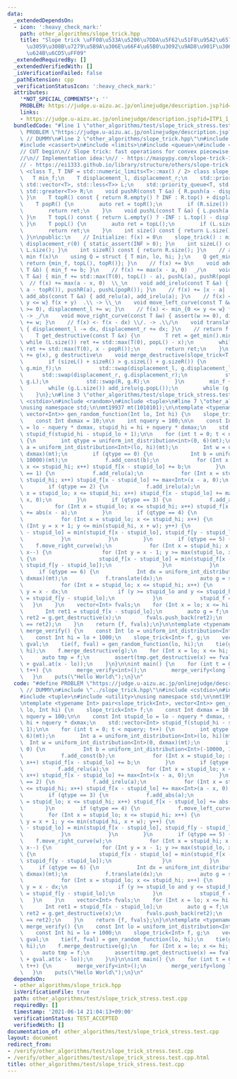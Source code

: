 ```yaml
---
data:
  _extendedDependsOn:
  - icon: ':heavy_check_mark:'
    path: other_algorithms/slope_trick.hpp
    title: "Slope trick \uFF08\u533A\u5206\u7DDA\u5F62\u51F8\u95A2\u6570\u306B\u95A2\
      \u3059\u308B\u7279\u5B9A\u306E\u66F4\u65B0\u3092\u9AD8\u901F\u306B\u6271\u3046\
      \u624B\u6CD5\uFF09"
  _extendedRequiredBy: []
  _extendedVerifiedWith: []
  _isVerificationFailed: false
  _pathExtension: cpp
  _verificationStatusIcon: ':heavy_check_mark:'
  attributes:
    '*NOT_SPECIAL_COMMENTS*': ''
    PROBLEM: https://judge.u-aizu.ac.jp/onlinejudge/description.jsp?id=ITP1_1_A
    links:
    - https://judge.u-aizu.ac.jp/onlinejudge/description.jsp?id=ITP1_1_A
  bundledCode: "#line 1 \"other_algorithms/test/slope_trick_stress.test.cpp\"\n#define\
    \ PROBLEM \"https://judge.u-aizu.ac.jp/onlinejudge/description.jsp?id=ITP1_1_A\"\
    \ // DUMMY\n#line 2 \"other_algorithms/slope_trick.hpp\"\n#include <algorithm>\n\
    #include <cassert>\n#include <limits>\n#include <queue>\n#include <utility>\n\n\
    // CUT begin\n// Slope trick: fast operations for convex piecewise-linear functions\n\
    //\n// Implementation idea:\n// - https://maspypy.com/slope-trick-1-%E8%A7%A3%E8%AA%AC%E7%B7%A8\n\
    // - https://ei1333.github.io/library/structure/others/slope-trick.cpp\ntemplate\
    \ <class T, T INF = std::numeric_limits<T>::max() / 2> class slope_trick {\n \
    \   T min_f;\n    T displacement_l, displacement_r;\n    std::priority_queue<T,\
    \ std::vector<T>, std::less<T>> L;\n    std::priority_queue<T, std::vector<T>,\
    \ std::greater<T>> R;\n    void pushR(const T &a) { R.push(a - displacement_r);\
    \ }\n    T topR() const { return R.empty() ? INF : R.top() + displacement_r; }\n\
    \    T popR() {\n        auto ret = topR();\n        if (R.size()) R.pop();\n\
    \        return ret;\n    }\n    void pushL(const T &a) { L.push(a + displacement_l);\
    \ }\n    T topL() const { return L.empty() ? -INF : L.top() - displacement_l;\
    \ }\n    T popL() {\n        auto ret = topL();\n        if (L.size()) L.pop();\n\
    \        return ret;\n    }\n    int size() const { return L.size() + R.size8();\
    \ }\n\npublic:\n    // Initialize: f(x) = 0\n    slope_trick() : min_f(0), displacement_l(0),\
    \ displacement_r(0) { static_assert(INF > 0); }\n    int sizeL() const { return\
    \ L.size(); }\n    int sizeR() const { return R.size(); }\n    // argmin f(x),\
    \ min f(x)\n    using Q = struct { T min, lo, hi; };\n    Q get_min() const {\
    \ return {min_f, topL(), topR()}; }\n    // f(x) += b\n    void add_const(const\
    \ T &b) { min_f += b; }\n    // f(x) += max(x - a, 0)  _/\n    void add_relu(const\
    \ T &a) { min_f += std::max(T(0), topL() - a), pushL(a), pushR(popL()); }\n  \
    \  // f(x) += max(a - x, 0)  \\_\n    void add_irelu(const T &a) { min_f += std::max(T(0),\
    \ a - topR()), pushR(a), pushL(popR()); }\n    // f(x) += |x - a|  \\/\n    void\
    \ add_abs(const T &a) { add_relu(a), add_irelu(a); }\n    // f(x) <- min_{0 <=\
    \ y <= w} f(x + y)  .\\ -> \\_\n    void move_left_curve(const T &w) { assert(w\
    \ >= 0), displacement_l += w; }\n    // f(x) <- min_{0 <= y <= w} f(x - y)  /.\
    \ -> _/\n    void move_right_curve(const T &w) { assert(w >= 0), displacement_r\
    \ += w; }\n    // f(x) <- f(x - dx) \\/. -> .\\/\n    void translate(const T &dx)\
    \ { displacement_l -= dx, displacement_r += dx; }\n    // return f(x), f destructive\n\
    \    T get_destructive(const T &x) {\n        T ret = get_min().min;\n       \
    \ while (L.size()) ret += std::max(T(0), popL() - x);\n        while (R.size())\
    \ ret += std::max(T(0), x - popR());\n        return ret;\n    }\n    // f(x)\
    \ += g(x), g destructive\n    void merge_destructive(slope_trick<T, INF> &g) {\n\
    \        if (sizeL() + sizeR() > g.sizeL() + g.sizeR()) {\n            std::swap(min_f,\
    \ g.min_f);\n            std::swap(displacement_l, g.displacement_l);\n      \
    \      std::swap(displacement_r, g.displacement_r);\n            std::swap(L,\
    \ g.L);\n            std::swap(R, g.R);\n        }\n        min_f += g.get_min().min;\n\
    \        while (g.L.size()) add_irelu(g.popL());\n        while (g.R.size()) add_relu(g.popR());\n\
    \    }\n};\n#line 3 \"other_algorithms/test/slope_trick_stress.test.cpp\"\n#include\
    \ <cstdio>\n#include <random>\n#include <tuple>\n#line 7 \"other_algorithms/test/slope_trick_stress.test.cpp\"\
    \nusing namespace std;\n\nmt19937 mt(1010101);\n\ntemplate <typename Int> pair<slope_trick<Int>,\
    \ vector<Int>> gen_random_function(Int lo, Int hi) {\n    slope_trick<Int> f;\n\
    \    const Int dxmax = 10;\n\n    int nquery = 100;\n\n    const Int stupid_lo\
    \ = lo - nquery * dxmax, stupid_hi = hi + nquery * dxmax;\n    std::vector<Int>\
    \ stupid_f(stupid_hi - stupid_lo + 1);\n\n    for (int t = 0; t < nquery; t++)\
    \ {\n        int qtype = uniform_int_distribution<int>(0, 6)(mt);\n        Int\
    \ a = uniform_int_distribution<Int>(lo, hi)(mt);\n        Int w = uniform_int_distribution<Int>(0,\
    \ dxmax)(mt);\n        if (qtype == 0) {\n            Int b = uniform_int_distribution<Int>(-10000,\
    \ 10000)(mt);\n            f.add_const(b);\n            for (Int x = stupid_lo;\
    \ x <= stupid_hi; x++) stupid_f[x - stupid_lo] += b;\n        }\n        if (qtype\
    \ == 1) {\n            f.add_relu(a);\n            for (Int x = stupid_lo; x <=\
    \ stupid_hi; x++) stupid_f[x - stupid_lo] += max<Int>(x - a, 0);\n        }\n\
    \        if (qtype == 2) {\n            f.add_irelu(a);\n            for (Int\
    \ x = stupid_lo; x <= stupid_hi; x++) stupid_f[x - stupid_lo] += max<Int>(a -\
    \ x, 0);\n        }\n        if (qtype == 3) {\n            f.add_abs(a);\n  \
    \          for (Int x = stupid_lo; x <= stupid_hi; x++) stupid_f[x - stupid_lo]\
    \ += abs(x - a);\n        }\n        if (qtype == 4) {\n            f.move_left_curve(w);\n\
    \            for (Int x = stupid_lo; x <= stupid_hi; x++) {\n                for\
    \ (Int y = x + 1; y <= min(stupid_hi, x + w); y++) {\n                    stupid_f[x\
    \ - stupid_lo] = min(stupid_f[x - stupid_lo], stupid_f[y - stupid_lo]);\n    \
    \            }\n            }\n        }\n        if (qtype == 5) {\n        \
    \    f.move_right_curve(w);\n            for (Int x = stupid_hi; x >= stupid_lo;\
    \ x--) {\n                for (Int y = x - 1; y >= max(stupid_lo, x - w); y--)\
    \ {\n                    stupid_f[x - stupid_lo] = min(stupid_f[x - stupid_lo],\
    \ stupid_f[y - stupid_lo]);\n                }\n            }\n        }\n   \
    \     if (qtype == 6) {\n            Int dx = uniform_int_distribution<Int>(-dxmax,\
    \ dxmax)(mt);\n            f.translate(dx);\n            auto g = stupid_f;\n\
    \            for (Int x = stupid_lo; x <= stupid_hi; x++) {\n                Int\
    \ y = x - dx;\n                if (y >= stupid_lo and y <= stupid_hi) g[x - stupid_lo]\
    \ = stupid_f[y - stupid_lo];\n            }\n            stupid_f = g;\n     \
    \   }\n    }\n    vector<Int> fvals;\n    for (Int x = lo; x <= hi; x++) {\n \
    \       Int ret1 = stupid_f[x - stupid_lo];\n        auto g = f;\n        Int\
    \ ret2 = g.get_destructive(x);\n        fvals.push_back(ret2);\n        assert(ret1\
    \ == ret2);\n    }\n    return {f, fvals};\n}\n\ntemplate <typename Int> void\
    \ merge_verify() {\n    const Int lo = uniform_int_distribution<Int>(-10000, 10000)(mt);\n\
    \    const Int hi = lo + 1000;\n    slope_trick<Int> f, g;\n    vector<Int> fval,\
    \ gval;\n    tie(f, fval) = gen_random_function(lo, hi);\n    tie(g, gval) = gen_random_function(lo,\
    \ hi);\n    f.merge_destructive(g);\n    for (Int x = lo; x <= hi; x++) {\n  \
    \      auto tmp = f;\n        assert(tmp.get_destructive(x) == fval.at(x - lo)\
    \ + gval.at(x - lo));\n    }\n}\n\nint main() {\n    for (int t = 0; t < 1000;\
    \ t++) {\n        merge_verify<int>();\n        merge_verify<long long>();\n \
    \   }\n    puts(\"Hello World\");\n}\n"
  code: "#define PROBLEM \"https://judge.u-aizu.ac.jp/onlinejudge/description.jsp?id=ITP1_1_A\"\
    \ // DUMMY\n#include \"../slope_trick.hpp\"\n#include <cstdio>\n#include <random>\n\
    #include <tuple>\n#include <utility>\nusing namespace std;\n\nmt19937 mt(1010101);\n\
    \ntemplate <typename Int> pair<slope_trick<Int>, vector<Int>> gen_random_function(Int\
    \ lo, Int hi) {\n    slope_trick<Int> f;\n    const Int dxmax = 10;\n\n    int\
    \ nquery = 100;\n\n    const Int stupid_lo = lo - nquery * dxmax, stupid_hi =\
    \ hi + nquery * dxmax;\n    std::vector<Int> stupid_f(stupid_hi - stupid_lo +\
    \ 1);\n\n    for (int t = 0; t < nquery; t++) {\n        int qtype = uniform_int_distribution<int>(0,\
    \ 6)(mt);\n        Int a = uniform_int_distribution<Int>(lo, hi)(mt);\n      \
    \  Int w = uniform_int_distribution<Int>(0, dxmax)(mt);\n        if (qtype ==\
    \ 0) {\n            Int b = uniform_int_distribution<Int>(-10000, 10000)(mt);\n\
    \            f.add_const(b);\n            for (Int x = stupid_lo; x <= stupid_hi;\
    \ x++) stupid_f[x - stupid_lo] += b;\n        }\n        if (qtype == 1) {\n \
    \           f.add_relu(a);\n            for (Int x = stupid_lo; x <= stupid_hi;\
    \ x++) stupid_f[x - stupid_lo] += max<Int>(x - a, 0);\n        }\n        if (qtype\
    \ == 2) {\n            f.add_irelu(a);\n            for (Int x = stupid_lo; x\
    \ <= stupid_hi; x++) stupid_f[x - stupid_lo] += max<Int>(a - x, 0);\n        }\n\
    \        if (qtype == 3) {\n            f.add_abs(a);\n            for (Int x\
    \ = stupid_lo; x <= stupid_hi; x++) stupid_f[x - stupid_lo] += abs(x - a);\n \
    \       }\n        if (qtype == 4) {\n            f.move_left_curve(w);\n    \
    \        for (Int x = stupid_lo; x <= stupid_hi; x++) {\n                for (Int\
    \ y = x + 1; y <= min(stupid_hi, x + w); y++) {\n                    stupid_f[x\
    \ - stupid_lo] = min(stupid_f[x - stupid_lo], stupid_f[y - stupid_lo]);\n    \
    \            }\n            }\n        }\n        if (qtype == 5) {\n        \
    \    f.move_right_curve(w);\n            for (Int x = stupid_hi; x >= stupid_lo;\
    \ x--) {\n                for (Int y = x - 1; y >= max(stupid_lo, x - w); y--)\
    \ {\n                    stupid_f[x - stupid_lo] = min(stupid_f[x - stupid_lo],\
    \ stupid_f[y - stupid_lo]);\n                }\n            }\n        }\n   \
    \     if (qtype == 6) {\n            Int dx = uniform_int_distribution<Int>(-dxmax,\
    \ dxmax)(mt);\n            f.translate(dx);\n            auto g = stupid_f;\n\
    \            for (Int x = stupid_lo; x <= stupid_hi; x++) {\n                Int\
    \ y = x - dx;\n                if (y >= stupid_lo and y <= stupid_hi) g[x - stupid_lo]\
    \ = stupid_f[y - stupid_lo];\n            }\n            stupid_f = g;\n     \
    \   }\n    }\n    vector<Int> fvals;\n    for (Int x = lo; x <= hi; x++) {\n \
    \       Int ret1 = stupid_f[x - stupid_lo];\n        auto g = f;\n        Int\
    \ ret2 = g.get_destructive(x);\n        fvals.push_back(ret2);\n        assert(ret1\
    \ == ret2);\n    }\n    return {f, fvals};\n}\n\ntemplate <typename Int> void\
    \ merge_verify() {\n    const Int lo = uniform_int_distribution<Int>(-10000, 10000)(mt);\n\
    \    const Int hi = lo + 1000;\n    slope_trick<Int> f, g;\n    vector<Int> fval,\
    \ gval;\n    tie(f, fval) = gen_random_function(lo, hi);\n    tie(g, gval) = gen_random_function(lo,\
    \ hi);\n    f.merge_destructive(g);\n    for (Int x = lo; x <= hi; x++) {\n  \
    \      auto tmp = f;\n        assert(tmp.get_destructive(x) == fval.at(x - lo)\
    \ + gval.at(x - lo));\n    }\n}\n\nint main() {\n    for (int t = 0; t < 1000;\
    \ t++) {\n        merge_verify<int>();\n        merge_verify<long long>();\n \
    \   }\n    puts(\"Hello World\");\n}\n"
  dependsOn:
  - other_algorithms/slope_trick.hpp
  isVerificationFile: true
  path: other_algorithms/test/slope_trick_stress.test.cpp
  requiredBy: []
  timestamp: '2021-06-14 21:04:13+09:00'
  verificationStatus: TEST_ACCEPTED
  verifiedWith: []
documentation_of: other_algorithms/test/slope_trick_stress.test.cpp
layout: document
redirect_from:
- /verify/other_algorithms/test/slope_trick_stress.test.cpp
- /verify/other_algorithms/test/slope_trick_stress.test.cpp.html
title: other_algorithms/test/slope_trick_stress.test.cpp
---
```

